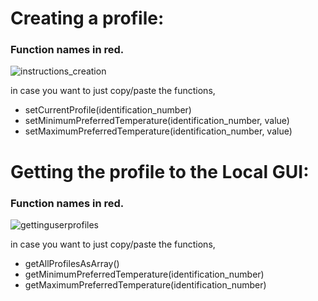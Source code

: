 # Creating a profile:
### Function names in red.
![instructions_creation](https://github.com/KevMP/smart-home-automation/assets/100045145/b66f3226-2fb5-42a1-b03b-be401ddc881a)


in case you want to just copy/paste the functions,
* setCurrentProfile(identification_number)
* setMinimumPreferredTemperature(identification_number, value)
* setMaximumPreferredTemperature(identification_number, value)


# Getting the profile to the Local GUI:
### Function names in red.
![gettinguserprofiles](https://github.com/KevMP/smart-home-automation/assets/100045145/3320cec5-8461-4792-809f-1567410e41ab)


in case you want to just copy/paste the functions,
* getAllProfilesAsArray()
* getMinimumPreferredTemperature(identification_number)
* getMaximumPreferredTemperature(identification_number)
